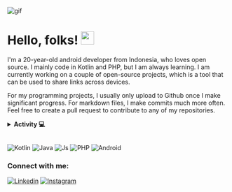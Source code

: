 ![gif](https://64.media.tumblr.com/b52ee81bd5d19dd3f2b70c3421dbd674/tumblr_p9yqzrd7v31wqfvrxo1_500.gifv)

# Hello, folks! <img src="https://raw.githubusercontent.com/MartinHeinz/MartinHeinz/master/wave.gif" width="30px">
I'm a 20-year-old android developer from Indonesia, who loves open source. I mainly code in Kotlin and PHP, but I am always learning. I am currently working on a couple of open-source projects, which is a tool that can be used to share links across devices.

For my programming projects, I usually only upload to Github once I make significant progress. For markdown files, I make commits much more often. Feel free to create a pull request to contribute to any of my repositories.
<br>

<details>
<summary><b>Activity 💻</b></summary>
<br>
<a href="https://github.com/dhandyjoe">
  <img align="center" alt="sabesan's Github Stats" src="https://github-readme-stats.codestackr.vercel.app/api?username=dhandyjoe&show_icons=true&hide_border=true&count_private=true&include_all_commits=true&theme=radical" />
</a>
<a href="https://github.com/dhandyjoe">
  <img align="center" src="https://github-readme-stats.anuraghazra1.vercel.app/api/top-langs/?username=dhandyjoe&layout=compact&theme=radical" />
</a>
</details>

<br>

![Kotlin](https://img.shields.io/badge/-Kotlin-181717?style=for-the-badge&logo=Kotlin&logoColor=white)
![Java](https://img.shields.io/badge/-Java-181717?style=for-the-badge&logo=Java)
![Js](https://img.shields.io/badge/-Javascript-181717?style=for-the-badge&logo=Javascript)
![PHP](https://img.shields.io/badge/-PHP-181717?style=for-the-badge&logo=PHP)
![Android](https://img.shields.io/badge/-Android-181717?style=for-the-badge&logo=Android)


### Connect with me:

[![Linkedin](https://img.shields.io/badge/-LinkedIn-black?style=flat-circle&logo=LinkedIn&logoColor=white&link=mailto:xxkyoko18@gmail.com)](https://https://www.instagram.com/dhandyjoenathan/)
[![Instagram](https://img.shields.io/badge/-Instagram-red?style=flat-circle&logo=Instagram&logoColor=white&link=mailto:xxkyoko18@gmail.com)](https://https://www.instagram.com/dhandyjoenathan/)



[instagram]: https://www.instagram.com/dhandyjoenathan/
[linkedin]: https://www.linkedin.com/in/dhandy-joe/
